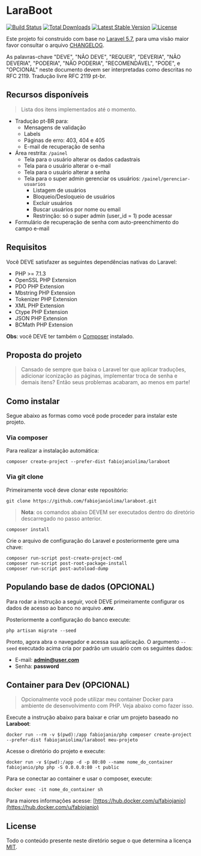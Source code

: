 # LaraBoot

<a href="https://travis-ci.org/fabiojaniolima/laraboot"><img src="https://travis-ci.org/fabiojaniolima/laraboot.svg" alt="Build Status"></a>
<a href="https://packagist.org/packages/fabiojaniolima/laraboot"><img src="https://poser.pugx.org/fabiojaniolima/laraboot/d/total.svg" alt="Total Downloads"></a>
<a href="https://packagist.org/packages/fabiojaniolima/laraboot"><img src="https://poser.pugx.org/fabiojaniolima/laraboot/v/stable.svg" alt="Latest Stable Version"></a>
<a href="https://packagist.org/packages/fabiojaniolima/laraboot"><img src="https://poser.pugx.org/fabiojaniolima/laraboot/license.svg" alt="License"></a>

Este projeto foi construido com base no [Laravel 5.7](https://laravel.com/docs/5.7), para uma visão maior favor consultar o arquivo [CHANGELOG](CHANGELOG.md).

As palavras-chave "DEVE", "NÃO DEVE", "REQUER", "DEVERIA", "NÃO DEVERIA", "PODERIA", "NÃO PODERIA", "RECOMENDÁVEL", "PODE", e "OPCIONAL" neste documento devem ser interpretadas como descritas no RFC 2119. Tradução livre RFC 2119 pt-br.

## Recursos disponíveis

> Lista dos itens implementados até o momento.

- Tradução pt-BR para:
  - Mensagens de validação
  - Labels
  - Páginas de erro: 403, 404 e 405
  - E-mail de recuperação de senha
- Área restrita: `/painel`
  - Tela para o usuário alterar os dados cadastrais
  - Tela para o usuário alterar o e-mail
  - Tela para o usuário alterar a senha
  - Tela para o super admin gerenciar os usuários: `/painel/gerenciar-usuarios`
    - Listagem de usuários
    - Bloqueio/Desloqueio de usuários
    - Excluir usuários
    - Buscar usuários por nome ou email
    - Restrinção: só o super admin (user_id = 1) pode acessar
- Formulário de recuperação de senha com auto-preenchimento do campo e-mail

## Requisitos

Você DEVE satisfazer as seguintes dependências nativas do Laravel:

- PHP >= 7.1.3
- OpenSSL PHP Extension
- PDO PHP Extension
- Mbstring PHP Extension
- Tokenizer PHP Extension
- XML PHP Extension
- Ctype PHP Extension
- JSON PHP Extension
- BCMath PHP Extension
 
**Obs**: você DEVE ter também o [Composer](https://getcomposer.org) instalado.

## Proposta do projeto

> Cansado de sempre que baixa o Laravel ter que aplicar traduções, adicionar iconização as páginas, implementar troca de senha e demais itens? Então seus problemas acabaram, ao menos em parte! 

## Como instalar

Segue abaixo as formas como você pode proceder para instalar este projeto.

### Via composer

Para realizar a instalação automática:

```
composer create-project --prefer-dist fabiojaniolima/laraboot
```

### Via git clone

Primeiramente você deve clonar este repositório:

```
git clone https://github.com/fabiojaniolima/laraboot.git
```

> **Nota**: os comandos abaixo DEVEM ser executados dentro do diretório descarregado no passo anterior.

```
composer install
```

Crie o arquivo de configuração do Laravel e posteriormente gere uma chave:

```
composer run-script post-create-project-cmd
composer run-script post-root-package-install
composer run-script post-autoload-dump
```

## Populando base de dados (OPCIONAL)

Para rodar a instrução a seguir, você DEVE primeiramente configurar os dados de acesso ao banco no arquivo **.env**.

Posteriormente a configuração do banco execute:

```
php artisan migrate --seed
```

Pronto, agora abra o navegador e acessa sua aplicação. O argumento `--seed` executado acima cria por padrão um usuário com os seguintes dados:

- E-mail: **admin@user.com**
- Senha: **password**

## Container para Dev (OPCIONAL)

> Opcionalmente você pode utilizar meu container Docker para ambiente de desenvolvimento com PHP. Veja abaixo como fazer isso.

Execute a instrução abaixo para baixar e criar um projeto baseado no **Laraboot**:

```
docker run --rm -v $(pwd):/app fabiojanio/php composer create-project --prefer-dist fabiojaniolima/laraboot meu-projeto
```

Acesse o diretório do projeto e execute:

```
docker run -v $(pwd):/app -d -p 80:80 --name nome_do_container fabiojanio/php php -S 0.0.0.0:80 -t public
```

Para se conectar ao container e usar o composer, execute:

```
docker exec -it nome_do_container sh
```

Para maiores informações acesse: [https://hub.docker.com/u/fabiojanio](https://hub.docker.com/u/fabiojanio) 

## License

Todo o conteúdo presente neste diretório segue o que determina a licença [MIT](https://opensource.org/licenses/MIT).